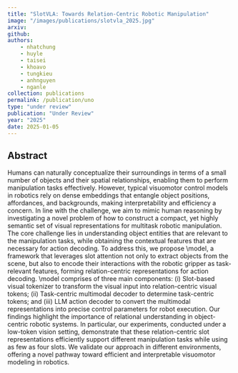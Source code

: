 ```yaml
---
title: "SlotVLA: Towards Relation-Centric Robotic Manipulation"
image: "/images/publications/slotvla_2025.jpg"
arxiv: 
github: 
authors: 
    - nhatchung
    - huyle
    - taisei
    - khoavo
    - tungkieu
    - anhnguyen
    - nganle
collection: publications
permalink: /publication/uno
type: "under review"
publication: "Under Review"
year: "2025"
date: 2025-01-05
---
```

<!-- <button class="btn btn-round btn-sm btn-ghost-blue" onclick="location.href='https://arxiv.org/abs/2312.09507'">arXiv</button> -->

## Abstract
Humans can naturally conceptualize their surroundings in terms of a small number of objects and their spatial relationships, enabling them to perform manipulation tasks effectively. 
However, typical visuomotor control models in robotics rely on dense embeddings that entangle object positions, affordances, and backgrounds, making interpretability and efficiency a concern.
In line with the challenge, we aim to mimic human reasoning by investigating a novel problem of how to construct a compact, yet highly semantic set of visual representations for multitask robotic manipulation.
The core challenge lies in understanding object entities that are relevant to the manipulation tasks, while obtaining the contextual features that are necessary for action decoding.
To address this, we propose \model, a framework that leverages slot attention not only to extract objects from the scene, but also to encode their interactions with the robotic gripper as task-relevant features, forming relation-centric representations for action decoding. \model comprises of three main components: (i) Slot-based visual tokenizer to transform the visual input into relation-centric visual tokens; 
(ii) Task-centric multimodal decoder to determine task-centric tokens; and (iii) LLM action decoder
to convert the multimodal representations into precise control parameters for robot execution.
Our findings highlight the importance of relational understanding in object-centric robotic systems.
In particular, our experiments, conducted under a low-token vision setting, demonstrate that these relation-centric slot representations efficiently support different manipulation tasks while using as few as four slots. We validate our approach in different environments, offering a novel pathway toward efficient and interpretable visuomotor modeling in robotics.
